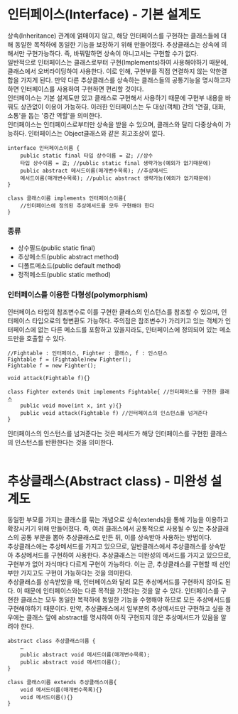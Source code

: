 # 인터페이스(Interface) - 기본 설계도
상속(Inheritance) 관계에 얽매이지 않고, 해당 인터페이스를 구현하는 클래스들에 대해 동일한 목적하에 동일한 기능을 보장하기 위해 만들어졌다. 추상클래스는 상속에 의해서만 구현가능하다. 
즉, 바꿔말하면 상속이 아니고서는 구현할 수가 없다. <br>
일반적으로 인터페이스는 클래스로부터 구현(Implements)하여 사용해야하기 때문에, 클래스에서 오버라이딩하여 사용한다. 
이로 인해, 구현부를 직접 연결하지 않는 약한결합을 가지게 된다. 
만약 다른 추상클래스를 상속하는 클래스들의 공통기능을 명시하고자 하면 인터페이스를 사용하여 구현하면 편리할 것이다.<br>
인터페이스는 기본 설계도만 있고 클래스로 구현해서 사용하기 때문에 구현부 내용을 바꿔도 상관없이 이용이 가능하다. 
이러한 인터페이스는 두 대상(객체) 간의 '연결, 대화, 소통'을 돕는 '중간 역할'을 의미한다. <br>
인터페이스는 인터페이스로부터만 상속을 받을 수 있으며, 클래스와 달리 다중상속이 가능하다. 
인터페이스는 Object클래스와 같은 최고조상이 없다.

```
interface 인터페이스이름 {
    public static final 타입 상수이름 = 값; //상수
    타입 상수이름 = 값; //public static final 생략가능(예외가 없기때문에)
    public abstract 메서드이름(매개변수목록); //추상메서드
    메서드이름(매개변수목록); //public abstract 생략가능(예외가 없기때문에)
}

class 클래스이름 implements 인터페이스이름{
	//인터페이스에 정의된 추상메서드를 모두 구현해야 한다
}
```

### 종류
- 상수필드(public static final)
- 추상메소드(public abstract method)
- 디폴트메소드(public default method)
- 정적메소드(public static method)

### 인터페이스를 이용한 다형성(polymorphism)
인터페이스 타입의 참조변수로 이를 구현한 클래스의 인스턴스를 참조할 수 있으며, 인터페이스 타입으로의 형변환도 가능하다. 
주의점은 참조변수가 가리키고 있는 객체가 인터페이스에 없는 다른 메소드를 포함하고 있을지라도, 인터페이스에 정의되어 있는 메소드만을 호출할 수 있다.

```
//Fightable : 인터페이스, Fighter : 클래스, f : 인스턴스
Fightable f = (Fightable)new Fighter();
Fightable f = new Fighter();

void attack(Fightable f){}

class Fighter extends Unit implements Fightable{ //인터페이스를 구현한 클래스
	public void move(int x, int y){}
	public void attack(Fightable f) //인터페이스의 인스턴스를 넘겨준다
}
```

인터페이스의 인스턴스를 넘겨준다는 것은 메서드가 해당 인터페이스를 구현한 클래스의 인스턴스를 반환한다는 것을 의미한다.
<br><br>

# 추상클래스(Abstract class) - 미완성 설계도
동일한 부모를 가지는 클래스를 묶는 개념으로 상속(extends)을 통해 기능을 이용하고 확장시키기 위해 만들어졌다. 
즉, 여러 클래스에서 공통적으로 사용될 수 있는 추상클래스의 공통 부문을 뽑아 추상클래스로 만든 뒤, 이를 상속받아 사용하는 방법이다.<br>
추상클래스에는 추상메서드를 가지고 있으므로, 일반클래스에서 추상클래스를 상속받아 추상메서드를 구현하여 사용한다. 
추상클래스는 미완성의 메서드를 가지고 있으므로, 구현부가 없어 자식마다 다르게 구현이 가능하다. 
이는 곧, 추상클래스를 구현할 때 선언부만 가지고도 구현이 가능하다는 것을 의미한다. <br>
추상클래스를 상속받았을 때, 인터페이스와 달리 모든 추상메서드를 구현하지 않아도 된다. 
이 때문에 인터페이스와는 다른 목적을 가졌다는 것을 알 수 있다. 인터페이스를 구현한 클래스는 모두 동일한 목적하에 동일한 기능을 수행해야 하므로 모든 추상메서드를 구현해야하기 때문이다. 
만약, 추상클래스에서 일부분의 추상메서드만 구현하고 싶을 경우에는 클래스 앞에 abstract를 명시하여 아직 구현되지 않은 추상메서드가 있음을 알려야 한다.

```
abstract class 추상클래스이름 {
    …
	public abstract void 메서드이름(매개변수목록);
	public abstract void 메서드이름();
}

class 클래스이름 extends 추상클래스이름{
	void 메서드이름(매개변수목록){}
	void 메서드이름(){}
}
```
